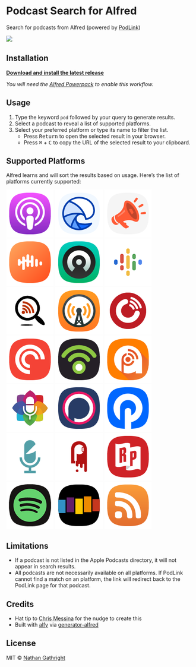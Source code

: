 # Podcast Search for Alfred

Search for podcasts from Alfred (powered by [PodLink](https://pod.link/))

![](demo.gif)

## Installation
**<a download href="https://github.com/ResonantConcepts/podlink-alfred/releases/latest/download/podcast-search.alfredworkflow">Download and install the latest release</a>** 

_You will need the [Alfred Powerpack](https://www.alfredapp.com/powerpack/) to enable this workflow._

## Usage
1. Type the keyword `pod` followed by your query to generate results.
2. Select a podcast to reveal a list of supported platforms.
3. Select your preferred platform or type its name to filter the list.
   * Press <kbd>Return</kbd> to open the selected result in your browser.
   * Press <kbd>⌘</kbd> + <kbd>C</kbd> to copy the URL of the selected result to your clipboard.

## Supported Platforms
Alfred learns and will sort the results based on usage. Here’s the list of platforms currently supported:

![Apple Podcasts](List%20Filter%20Images/icon-applepodcasts.png)
![Breaker](List%20Filter%20Images/icon-breaker.png)
![Bullhorn](List%20Filter%20Images/icon-bullhorn.png)
![Castbox](List%20Filter%20Images/icon-castbox.png)
![Castro](List%20Filter%20Images/icon-castro.png)
![Google Podcasts](List%20Filter%20Images/icon-googlepodcasts.png)
![Listen Notes](List%20Filter%20Images/icon-listennotes.png)
![Overcast](List%20Filter%20Images/icon-overcast.png)
![Player FM](List%20Filter%20Images/icon-playerfm.png)
![Pocket Casts](List%20Filter%20Images/icon-pocketcasts.png)
![Podbean](List%20Filter%20Images/icon-podbean.png)
![Podcast Addict](List%20Filter%20Images/icon-podcastaddict.png)
![Podcast Guru](List%20Filter%20Images/icon-podcastguru.png)
![Podchaser](List%20Filter%20Images/icon-podchaser.png)
![Podhero](List%20Filter%20Images/icon-podhero.png)
![Podknife](List%20Filter%20Images/icon-podknife.png)
![Podnews](List%20Filter%20Images/icon-podnews.png)
![RadioPublic](List%20Filter%20Images/icon-radiopublic.png)
![Spotify](List%20Filter%20Images/icon-spotify.png)
![Stitcher](List%20Filter%20Images/icon-stitcher.png)
![RSS](List%20Filter%20Images/icon-rss.png)


## Limitations
* If a podcast is not listed in the Apple Podcasts directory, it will not appear in search results.
* All podcasts are not necessarily available on all platforms. If PodLink cannot find a match on an platform, the link will redirect back to the PodLink page for that podcast.

## Credits
* Hat tip to [Chris Messina](https://twitter.com/chrismessina) for the nudge to create this
* Built with [alfy](https://github.com/sindresorhus/alfy) via [generator-alfred](https://github.com/SamVerschueren/generator-alfred)

## License

MIT © [Nathan Gathright](https://github.com/nathangathright)
